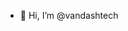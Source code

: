 - 👋 Hi, I’m @vandashtech

<!---
vandashtech/vandashtech is a ✨ special ✨ repository because its `README.md` (this file) appears on your GitHub profile.
You can click the Preview link to take a look at your changes.
--->
